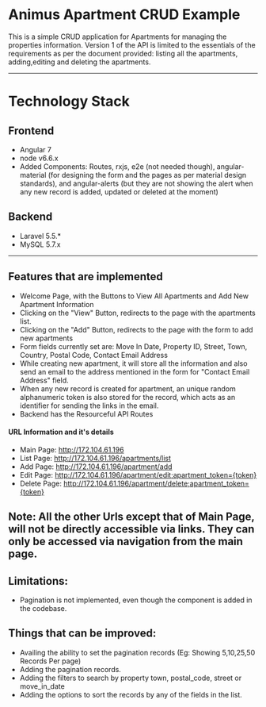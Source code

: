 # Animus Apartment CRUD Example

This is a simple CRUD application for Apartments for managing the properties information.
Version 1 of the API is limited to the essentials of the requirements as per the document provided: listing all the apartments, adding,editing and deleting the apartments.

***
# Technology Stack
## Frontend
- Angular 7
- node v6.6.x
- Added Components: Routes, rxjs, e2e (not needed though), angular-material (for designing the form and the pages as per material design standards), and angular-alerts (but they are not showing the alert when any new record is added, updated or deleted at the moment)

## Backend
- Laravel 5.5.*
- MySQL 5.7.x

***

## Features that are implemented
- Welcome Page, with the Buttons to View All Apartments and Add New Apartment Information
- Clicking on the "View" Button, redirects to the page with the apartments list.
- Clicking on the "Add" Button, redirects to the page with the form to add new apartments
- Form fields currently set are: Move In Date, Property ID, Street, Town, Country, Postal Code, Contact Email Address
- While creating new apartment, it will store all the information and also send an email to the address mentioned in the form for "Contact Email Address" field.
- When any new record is created for apartment, an unique random alphanumeric token is also stored for the record, which acts as an identifier for sending the links in the email.
- Backend has the Resourceful API Routes

#### URL Information and it's details
- Main Page: http://172.104.61.196
- List Page: http://172.104.61.196/apartments/list
- Add Page: http://172.104.61.196/apartment/add
- Edit Page: http://172.104.61.196/apartment/edit;apartment_token={token}
- Delete Page: http://172.104.61.196/apartment/delete;apartment_token={token}

## Note: All the other Urls except that of Main Page, will not be directly accessible via links. They can only be accessed via navigation from the main page.

## Limitations:
- Pagination is not implemented, even though the component is added in the codebase.

## Things that can be improved:
- Availing the ability to set the pagination records (Eg: Showing 5,10,25,50 Records Per page)
- Adding the pagination records.
- Adding the filters to search by property town, postal_code, street or move_in_date
- Adding the options to sort the records by any of the fields in the list.
